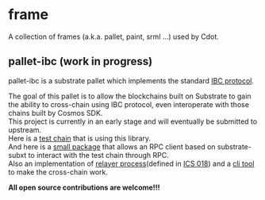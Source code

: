 # frame
A collection of frames (a.k.a. pallet, paint, srml ...) used by Cdot.

## pallet-ibc (work in progress)
pallet-ibc is a substrate pallet which implements the standard [IBC protocol](https://github.com/cosmos/ics).</br>

The goal of this pallet is to allow the blockchains built on Substrate to gain the ability to cross-chain using IBC protocol, even interoperate with those chains built by Cosmos SDK.</br>
This project is currently in an early stage and will eventually be submitted to upstream.</br>
Here is a [test chain](https://github.com/en/ibc-demo/tree/master/node-template) that is using this library.</br>
And here is a [small package](https://github.com/en/ibc-demo/tree/master/node-template/calls) that allows an RPC client based on substrate-subxt to interact with the test chain through RPC.</br>
Also an implementation of [relayer process](https://github.com/en/ibc-demo/tree/master/node-template/relayer)(defined in [ICS 018](https://github.com/cosmos/ics/tree/master/spec/ics-018-relayer-algorithms)) and a [cli tool](https://github.com/en/ibc-demo/tree/master/node-template/cli) to make the cross-chain work.</br>

**All open source contributions are welcome!!!**
